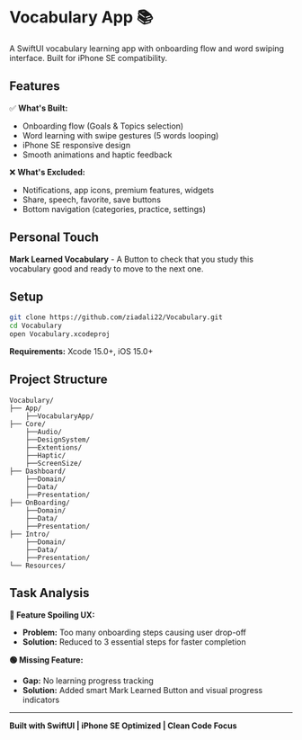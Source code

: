 # Vocabulary App 📚

A SwiftUI vocabulary learning app with onboarding flow and word swiping interface. Built for iPhone SE compatibility.

## Features

✅ **What's Built:**
- Onboarding flow (Goals & Topics selection)
- Word learning with swipe gestures (5 words looping)
- iPhone SE responsive design
- Smooth animations and haptic feedback

❌ **What's Excluded:**
- Notifications, app icons, premium features, widgets
- Share, speech, favorite, save buttons
- Bottom navigation (categories, practice, settings)

## Personal Touch
**Mark Learned Vocabulary** - A Button to check that you study this vocabulary good and ready to move to the next one.

## Setup

```bash
git clone https://github.com/ziadali22/Vocabulary.git
cd Vocabulary
open Vocabulary.xcodeproj
```

**Requirements:** Xcode 15.0+, iOS 15.0+

## Project Structure
```
Vocabulary/
├── App/
    ├──VocabularyApp/
├── Core/
    ├──Audio/
    ├──DesignSystem/
    ├──Extentions/
    ├──Haptic/
    ├──ScreenSize/
├── Dashboard/
    ├──Domain/
    ├──Data/
    ├──Presentation/
├── OnBoarding/
    ├──Domain/
    ├──Data/
    ├──Presentation/
├── Intro/
    ├──Domain/
    ├──Data/
    ├──Presentation/
└── Resources/
```

## Task Analysis

**🔴 Feature Spoiling UX:**
- **Problem:** Too many onboarding steps causing user drop-off
- **Solution:** Reduced to 3 essential steps for faster completion

**🟢 Missing Feature:**
- **Gap:** No learning progress tracking
- **Solution:** Added smart Mark Learned Button and visual progress indicators

---
**Built with SwiftUI | iPhone SE Optimized | Clean Code Focus**
